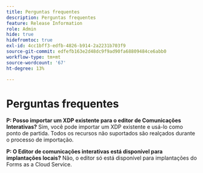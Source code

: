 ```yaml
---
title: Perguntas frequentes
description: Perguntas frequentes
feature: Release Information
role: Admin
hide: true
hidefromtoc: true
exl-id: 4cc1bff3-edfb-4826-b914-2a2231b703f9
source-git-commit: edfefb163e2d48dc9f9ad90fa68809484ce6abb0
workflow-type: tm+mt
source-wordcount: '67'
ht-degree: 13%

---
```


# Perguntas frequentes

**P: Posso importar um XDP existente para o editor de Comunicações Interativas?**
Sim, você pode importar um XDP existente e usá-lo como ponto de partida. Todos os recursos não suportados são realçados durante o processo de importação.

**P: O Editor de comunicações interativas está disponível para implantações locais?**
Não, o editor só está disponível para implantações do Forms as a Cloud Service.
